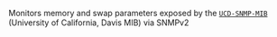 Monitors memory and swap parameters exposed by the
[`UCD-SNMP-MIB`](http://www.net-snmp.org/docs/mibs/UCD-SNMP-MIB.txt)
(University of California, Davis MIB) via SNMPv2
